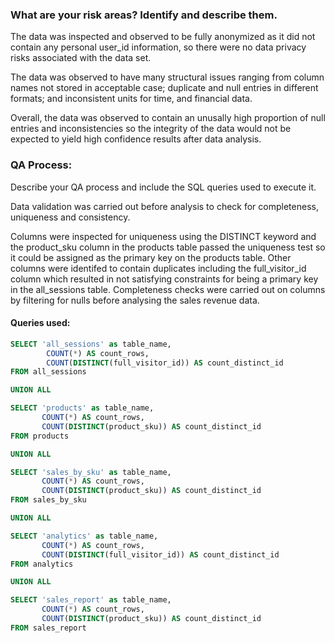 ### What are your risk areas? Identify and describe them.

The data was inspected and observed to be fully anonymized as it did not contain any personal user_id information, so there were no data privacy risks associated with the data set.

The data was observed to have many structural issues ranging from column names not stored in acceptable case; duplicate and null entries in different formats; and inconsistent units for time, and financial data.

Overall, the data was observed to contain an unusally high proportion of null entries and inconsistencies so the integrity of the data would not be expected to yield high confidence results after data analysis.

### QA Process:
Describe your QA process and include the SQL queries used to execute it.

Data validation was carried out before analysis to check for completeness, uniqueness and consistency.

Columns were inspected for uniqueness using the DISTINCT keyword and the product_sku column in the products table passed the uniqueness test so it could be assigned as the primary key on the products table.
Other columns were identifed to contain duplicates including the full_visitor_id column which resulted in not satisfying constraints for being a primary key in the all_sessions table.
Completeness checks were carried out on columns by filtering for nulls before analysing the sales revenue data.

#### Queries used:

```SQL
SELECT 'all_sessions' as table_name, 
        COUNT(*) AS count_rows, 
        COUNT(DISTINCT(full_visitor_id)) AS count_distinct_id 
FROM all_sessions

UNION ALL

SELECT 'products' as table_name, 
       COUNT(*) AS count_rows, 
       COUNT(DISTINCT(product_sku)) AS count_distinct_id
FROM products

UNION ALL

SELECT 'sales_by_sku' as table_name, 
       COUNT(*) AS count_rows, 
       COUNT(DISTINCT(product_sku)) AS count_distinct_id
FROM sales_by_sku

UNION ALL 

SELECT 'analytics' as table_name, 
       COUNT(*) AS count_rows, 
       COUNT(DISTINCT(full_visitor_id)) AS count_distinct_id
FROM analytics

UNION ALL 

SELECT 'sales_report' as table_name, 
       COUNT(*) AS count_rows, 
       COUNT(DISTINCT(product_sku)) AS count_distinct_id
FROM sales_report
```
